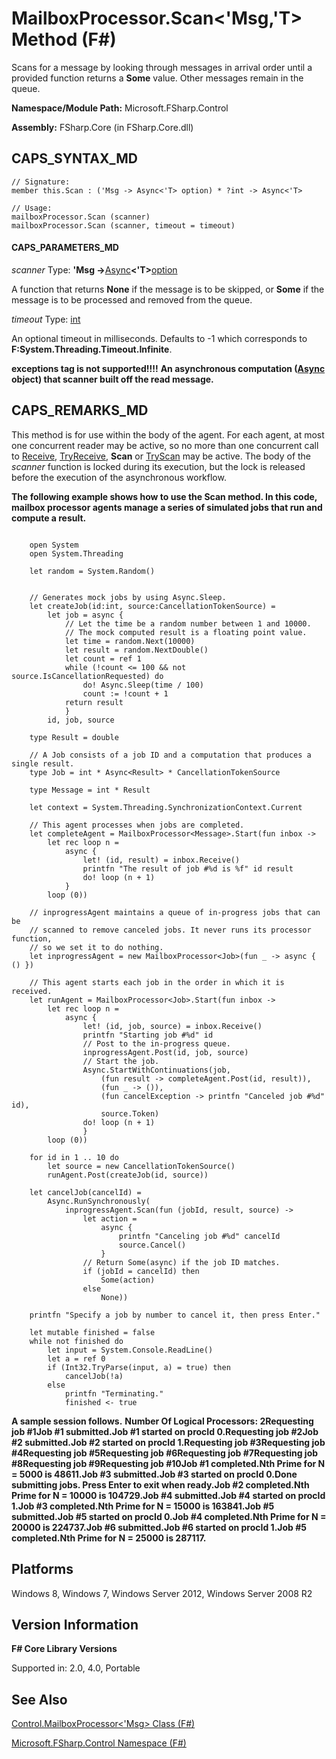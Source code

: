 # MailboxProcessor.Scan<'Msg,'T> Method (F#)

Scans for a message by looking through messages in arrival order until a provided function returns a **Some** value. Other messages remain in the queue.

**Namespace/Module Path:** Microsoft.FSharp.Control

**Assembly:** FSharp.Core (in FSharp.Core.dll)


## CAPS_SYNTAX_MD

```
// Signature:
member this.Scan : ('Msg -> Async<'T> option) * ?int -> Async<'T>

// Usage:
mailboxProcessor.Scan (scanner)
mailboxProcessor.Scan (scanner, timeout = timeout)
```

#### CAPS_PARAMETERS_MD
*scanner*
Type: **'Msg -&gt;**[Async](http://msdn.microsoft.com/en-us/library/e0b28ea2-dea5-4021-b2b9-d7d4761babde)**&lt;'T&gt;**[option](http://msdn.microsoft.com/en-us/library/b08add48-34bf-4410-80a1-ef6a8daddc58)


A function that returns **None** if the message is to be skipped, or **Some** if the message is to be processed and removed from the queue.


*timeout*
Type: [int](http://msdn.microsoft.com/en-us/library/025d5455-3622-4ea5-9573-3ecbd4ee1375)


An optional timeout in milliseconds. Defaults to -1 which corresponds to **F:System.Threading.Timeout.Infinite**.



**exceptions tag is not supported!!!!**
**An asynchronous computation ([Async](http://msdn.microsoft.com/en-us/library/03eb4d12-a01a-4565-a077-5e83f17cf6f7) object) that scanner built off the read message.**
## CAPS_REMARKS_MD
This method is for use within the body of the agent. For each agent, at most one concurrent reader may be active, so no more than one concurrent call to [Receive](http://msdn.microsoft.com/en-us/library/46a1d8e6-3906-45c2-9722-0ddab574cc6a), [TryReceive](http://msdn.microsoft.com/en-us/library/edcb3930-cefd-4d88-935d-7dd6297355ee), **Scan** or [TryScan](http://msdn.microsoft.com/en-us/library/05aa6c91-fe9f-4830-a2d7-6dfa5a2ab376) may be active. The body of the *scanner* function is locked during its execution, but the lock is released before the execution of the asynchronous workflow.

**The following example shows how to use the Scan method. In this code, mailbox processor agents manage a series of simulated jobs that run and compute a result.**
```

    open System
    open System.Threading

    let random = System.Random()


    // Generates mock jobs by using Async.Sleep.
    let createJob(id:int, source:CancellationTokenSource) =
        let job = async {
            // Let the time be a random number between 1 and 10000.
            // The mock computed result is a floating point value.
            let time = random.Next(10000)
            let result = random.NextDouble()
            let count = ref 1
            while (!count <= 100 && not source.IsCancellationRequested) do
                do! Async.Sleep(time / 100)
                count := !count + 1
            return result
            }
        id, job, source

    type Result = double

    // A Job consists of a job ID and a computation that produces a single result.
    type Job = int * Async<Result> * CancellationTokenSource

    type Message = int * Result

    let context = System.Threading.SynchronizationContext.Current

    // This agent processes when jobs are completed.
    let completeAgent = MailboxProcessor<Message>.Start(fun inbox ->
        let rec loop n =
            async {
                let! (id, result) = inbox.Receive()
                printfn "The result of job #%d is %f" id result
                do! loop (n + 1)
            }
        loop (0))

    // inprogressAgent maintains a queue of in-progress jobs that can be
    // scanned to remove canceled jobs. It never runs its processor function,
    // so we set it to do nothing.
    let inprogressAgent = new MailboxProcessor<Job>(fun _ -> async { () })

    // This agent starts each job in the order in which it is received.
    let runAgent = MailboxProcessor<Job>.Start(fun inbox ->
        let rec loop n =
            async {          
                let! (id, job, source) = inbox.Receive()
                printfn "Starting job #%d" id
                // Post to the in-progress queue.
                inprogressAgent.Post(id, job, source)
                // Start the job.
                Async.StartWithContinuations(job,
                    (fun result -> completeAgent.Post(id, result)),
                    (fun _ -> ()),
                    (fun cancelException -> printfn "Canceled job #%d" id),
                    source.Token)
                do! loop (n + 1)
                }
        loop (0))

    for id in 1 .. 10 do
        let source = new CancellationTokenSource()
        runAgent.Post(createJob(id, source))

    let cancelJob(cancelId) =
        Async.RunSynchronously(
            inprogressAgent.Scan(fun (jobId, result, source) ->
                let action =
                    async {
                        printfn "Canceling job #%d" cancelId
                        source.Cancel()
                    }
                // Return Some(async) if the job ID matches.
                if (jobId = cancelId) then
                    Some(action)
                else
                    None))

    printfn "Specify a job by number to cancel it, then press Enter."

    let mutable finished = false
    while not finished do
        let input = System.Console.ReadLine()
        let a = ref 0
        if (Int32.TryParse(input, a) = true) then
            cancelJob(!a)
        else
            printfn "Terminating."
            finished <- true
```

**A sample session follows.**
**Number Of Logical Processors: 2Requesting job #1Job #1 submitted.Job #1 started on procId 0.Requesting job #2Job #2 submitted.Job #2 started on procId 1.Requesting job #3Requesting job #4Requesting job #5Requesting job #6Requesting job #7Requesting job #8Requesting job #9Requesting job #10Job #1 completed.Nth Prime for N = 5000 is 48611.Job #3 submitted.Job #3 started on procId 0.Done submitting jobs. Press Enter to exit when ready.Job #2 completed.Nth Prime for N = 10000 is 104729.Job #4 submitted.Job #4 started on procId 1.Job #3 completed.Nth Prime for N = 15000 is 163841.Job #5 submitted.Job #5 started on procId 0.Job #4 completed.Nth Prime for N = 20000 is 224737.Job #6 submitted.Job #6 started on procId 1.Job #5 completed.Nth Prime for N = 25000 is 287117.**
## Platforms
Windows 8, Windows 7, Windows Server 2012, Windows Server 2008 R2


## Version Information
**F# Core Library Versions**

Supported in: 2.0, 4.0, Portable




## See Also
[Control.MailboxProcessor&#60;'Msg&#62; Class &#40;F&#35;&#41;](Control.MailboxProcessor%3C%27Msg%3E+Class+%28F%23%29.md)

[Microsoft.FSharp.Control Namespace &#40;F&#35;&#41;](Microsoft.FSharp.Control+Namespace+%28F%23%29.md)

